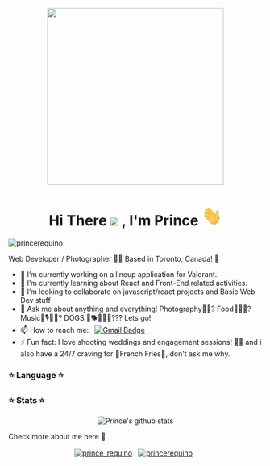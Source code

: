 <p align="Center" ><img src="https://camo.githubusercontent.com/3b7c592ede97b6138ffd4b1cc1541c2f3b11fd39/687474703a2f2f33312e6d656469612e74756d626c722e636f6d2f31376665613932306666333665663466356238373764353231366137616164392f74756d626c725f6d6f39786a65387a5a34317163626975666f315f313238302e676966" height="350px" width ="350px"></p>


<h1 align="Center">  Hi There <img src="https://media.giphy.com/media/WUlplcMpOCEmTGBtBW/giphy.gif" width="40px"> , I'm Prince <img src="https://raw.githubusercontent.com/ABSphreak/ABSphreak/master/gifs/Hi.gif" width="40px" /> </h1>
<p align="left"> <img src="https://komarev.com/ghpvc/?username=princerequino" alt="princerequino" /> </p>

Web Developer / Photographer  👨‍💻 Based in Toronto, Canada! 🍁

- 🔭 I’m currently working on a lineup application for Valorant.
- 🌱 I’m currently learning about React and Front-End related activities.
- 👯 I’m looking to collaborate on javascript/react projects and Basic Web Dev stuff
- 💬 Ask me about anything and everything! Photography📸🎥? Food🍕🍜🍣? Music🎸🎙🎵🎵? DOGS 🐶🐕🐩🐕‍🦺??? Lets go!
- 📫 How to reach me: &nbsp;&nbsp;[![Gmail Badge](https://img.shields.io/badge/-Gmail-c14438?style=flat-square&logo=Gmail&logoColor=white&link=mailto:requinocp@gmail.com)](mailto:requinocp@gmail.com)
- ⚡ Fun fact: I love shooting weddings and engagement sessions! 💞💘 and i also have a 24/7 craving for 🍟French Fries🍟, don't ask me why.

### ⭐️ Language ⭐️




### ⭐️ Stats ⭐️
<p align="center" >
<img alt="Prince's github stats" src="https://github-readme-stats.vercel.app/api?username=princerequino&show_icons=true&theme=merko"  > </p>

<a>Check more about me here 🌟 </a>

<p align="center">
<a href="https://www.linkedin.com/in/princerequino/" target="_blank"><img align="center" src="https://cdn.jsdelivr.net/npm/simple-icons@3.1.0/icons/linkedin.svg" alt="prince_requino" height="25" width="25" /></a>&nbsp;&nbsp;
<a href="https://instagram.com/princerequino" target="_blank"><img align="center" src="https://cdn.jsdelivr.net/npm/simple-icons@3.0.1/icons/instagram.svg" alt="princerequino" height="25" width="25" /></a>&nbsp;&nbsp;
</p>



